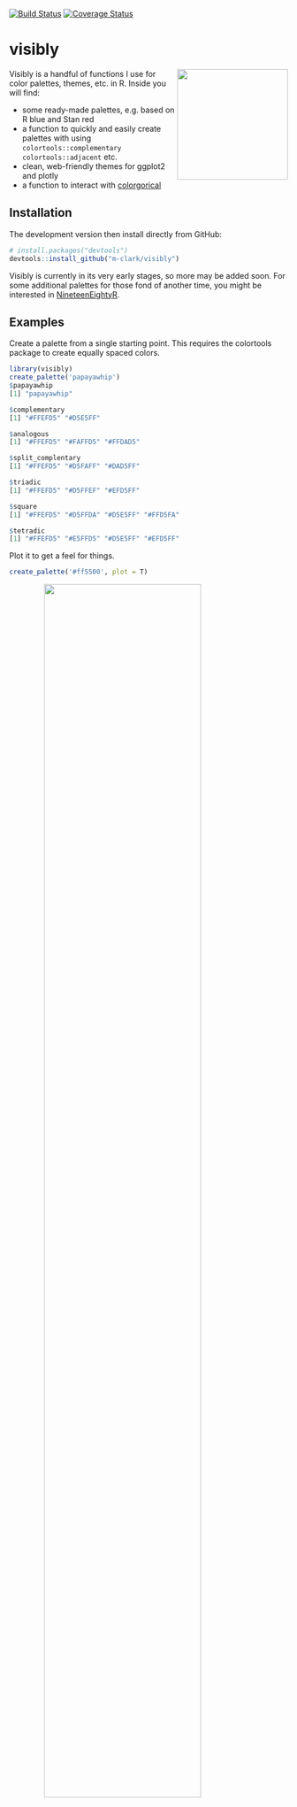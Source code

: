 [![Build
Status](https://travis-ci.org/m-clark/visibly.svg?branch=master)](https://travis-ci.org/m-clark/visibly)
[![Coverage
Status](https://img.shields.io/codecov/c/github/m-clark/visibly/master.svg)](https://codecov.io/github/m-clark/visibly?branch=master)

# visibly

<img src="man/figures/visibly_hex.png" align="right" width = 200/>

Visibly is a handful of functions I use for color palettes, themes, etc.
in R. Inside you will find:

  - some ready-made palettes, e.g. based on R blue and Stan red
  - a function to quickly and easily create palettes with using
    `colortools::complementary` `colortools::adjacent` etc.
  - clean, web-friendly themes for ggplot2 and plotly
  - a function to interact with
    [colorgorical](http://vrl.cs.brown.edu/color/)

## Installation

The development version then install directly from GitHub:

``` r
# install.packages("devtools")
devtools::install_github("m-clark/visibly")
```

Visibly is currently in its very early stages, so more may be added
soon. For some additional palettes for those fond of another time, you
might be interested in
[NineteenEightyR](https://github.com/m-clark/NineteenEightyR).

## Examples

Create a palette from a single starting point. This requires the
<span class="pack">colortools</span> package to create equally spaced
colors.

``` r
library(visibly)
create_palette('papayawhip')
$papayawhip
[1] "papayawhip"

$complementary
[1] "#FFEFD5" "#D5E5FF"

$analogous
[1] "#FFEFD5" "#FAFFD5" "#FFDAD5"

$split_complentary
[1] "#FFEFD5" "#D5FAFF" "#DAD5FF"

$triadic
[1] "#FFEFD5" "#D5FFEF" "#EFD5FF"

$square
[1] "#FFEFD5" "#D5FFDA" "#D5E5FF" "#FFD5FA"

$tetradic
[1] "#FFEFD5" "#E5FFD5" "#D5E5FF" "#EFD5FF"
```

Plot it to get a feel for
things.

``` r
create_palette('#ff5500', plot = T)
```

<img src="man/figures/README-plot-1.png" width="75%" style="display: block; margin: auto;" />

    $`#ff5500`
    [1] "#ff5500"
    
    $complementary
    [1] "#FF5500" "#00AAFF"
    
    $analogous
    [1] "#FF5500" "#FFD500" "#FF002B"
    
    $split_complentary
    [1] "#FF5500" "#00FFD4" "#002BFF"
    
    $triadic
    [1] "#FF5500" "#00FF55" "#5500FF"
    
    $square
    [1] "#FF5500" "#2AFF00" "#00AAFF" "#D500FF"
    
    $tetradic
    [1] "#FF5500" "#AAFF00" "#00AAFF" "#5500FF"

There are some other options to express.

``` r
create_palette('#ff5500', 
               alpha = .5, 
               plot = T, 
               name = 'orange_you_glad_you_have_this_color')
```

<img src="man/figures/README-plot2-1.png" width="75%" style="display: block; margin: auto;" /><img src="man/figures/README-plot2-2.png" width="75%" style="display: block; margin: auto;" />

    $orange_you_glad_you_have_this_color
    [1] "#FF550080"
    
    $complementary
    [1] "#FF550080" "#00AAFF80"
    
    $analogous
    [1] "#FF550080" "#FFD50080" "#FF002B80"
    
    $split_complentary
    [1] "#FF550080" "#00FFD480" "#002BFF80"
    
    $triadic
    [1] "#FF550080" "#00FF5580" "#5500FF80"
    
    $square
    [1] "#FF550080" "#2AFF0080" "#00AAFF80" "#D500FF80"
    
    $tetradic
    [1] "#FF550080" "#AAFF0080" "#00AAFF80" "#5500FF80"

One of the built-in palettes is based on R’s blue. Others are based on
[Stan’s](https://github.com/stan-dev/stan) red,
[plotly’s](https://github.com/ropensci/plotly) base colors, and the
red-blue palette from
[RColorBrewer](https://github.com/cran/RColorBrewer/blob/master/R/ColorBrewer.R).

``` r
palettes$Rblue
$Rblue
[1] "#1f65b7"

$complementary
[1] "#1f65b7" "#b7701f"

$monochromatic
[1] "#1f65b7" "#366caa" "#4a719e" "#5a7491"

$analogous
[1] "#1f65b7" "#241fb7" "#1fb2b7"

$split_complementary
[1] "#1f65b7" "#b2b71f" "#b7241f"

$triadic
[1] "#1f65b7" "#66b71f" "#b71f66"

$tetradic
[1] "#1f65b7" "#b7701f" "#66b71f" "#701fb7"
```

A clean theme for <span class="pack">plotly</span>.

``` r
library(plotly)
mtcars %>% 
  plot_ly(x=~wt, y=~mpg, color=~cyl) %>% 
  add_markers(size =~ I(20)) %>% 
  theme_plotly()
```

<img src="man/figures/README-example4-1.png" width="75%" style="display: block; margin: auto;" />

Plot some model coefficients. Requires the
<span class="pack">scico</span> package.

``` r
fit_lm = lm(mpg ~ ., mtcars)
plot_coefficients(fit_lm)
```

<img src="man/figures/README-lm0-1.png" width="75%" style="display: block; margin: auto;" />

See the [website](https://m-clark.github.io/visibly/) for more.
